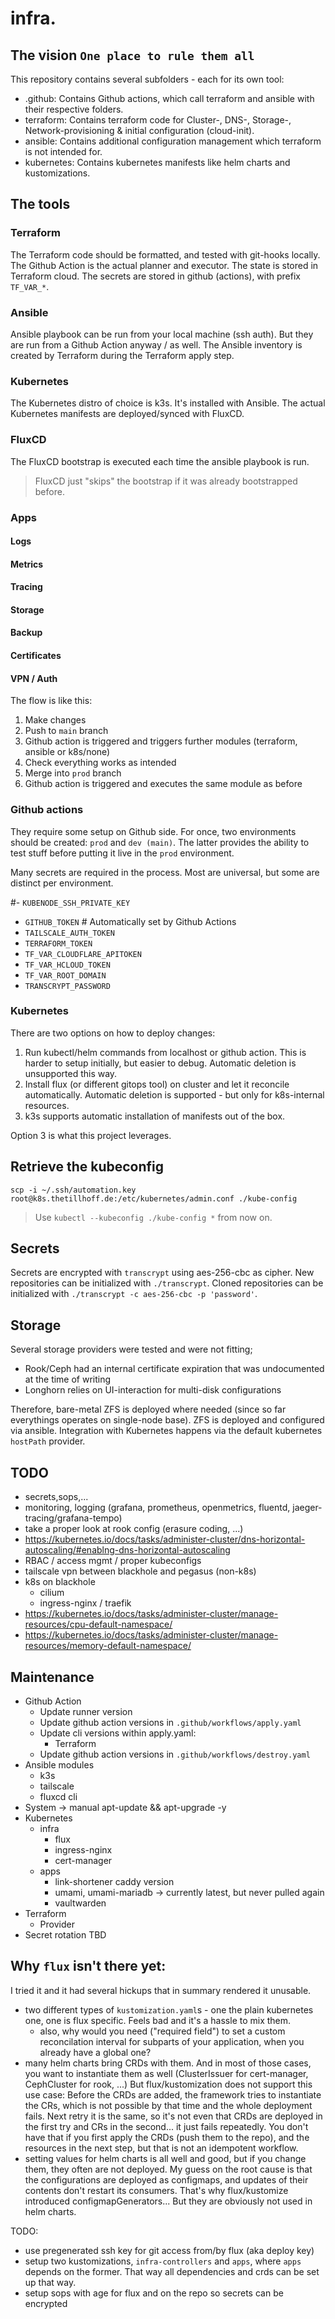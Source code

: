 # infra.

## The vision `One place to rule them all`
This repository contains several subfolders - each for its own tool:
- .github: Contains Github actions, which call terraform and ansible with their respective folders.
- terraform: Contains terraform code for Cluster-, DNS-, Storage-, Network-provisioning & initial configuration (cloud-init).
- ansible: Contains additional configuration management which terraform is not intended for.
- kubernetes: Contains kubernetes manifests like helm charts and kustomizations.

## The tools
### Terraform
The Terraform code should be formatted, and tested with git-hooks locally.
The Github Action is the actual planner and executor.
The state is stored in Terraform cloud.
The secrets are stored in github (actions), with prefix `TF_VAR_*`.

### Ansible
Ansible playbook can be run from your local machine (ssh auth).
But they are run from a Github Action anyway / as well.
The Ansible inventory is created by Terraform during the Terraform apply step.

### Kubernetes
The Kubernetes distro of choice is k3s.
It's installed with Ansible.
The actual Kubernetes manifests are deployed/synced with FluxCD.

### FluxCD
The FluxCD bootstrap is executed each time the ansible playbook is run.
> FluxCD just "skips" the bootstrap if it was already bootstrapped before.

### Apps

#### Logs

#### Metrics

#### Tracing

#### Storage

#### Backup

#### Certificates

#### VPN / Auth




The flow is like this:
1. Make changes
2. Push to `main` branch
3. Github action is triggered and triggers further modules (terraform, ansible or k8s/none)
4. Check everything works as intended
5. Merge into `prod` branch
6. Github action is triggered and executes the same module as before

### Github actions
They require some setup on Github side. For once, two environments should be created: `prod` and `dev (main)`.
The latter provides the ability to test stuff before putting it live in the `prod` environment.

Many secrets are required in the process. Most are universal, but some are distinct per environment.

#- `KUBENODE_SSH_PRIVATE_KEY`
- `GITHUB_TOKEN` # Automatically set by Github Actions
- `TAILSCALE_AUTH_TOKEN`
- `TERRAFORM_TOKEN`
- `TF_VAR_CLOUDFLARE_APITOKEN`
- `TF_VAR_HCLOUD_TOKEN`
- `TF_VAR_ROOT_DOMAIN`
- `TRANSCRYPT_PASSWORD`

### Kubernetes
There are two options on how to deploy changes:
1. Run kubectl/helm commands from localhost or github action.
  This is harder to setup initially, but easier to debug. Automatic deletion is unsupported this way.
2. Install flux (or different gitops tool) on cluster and let it reconcile automatically. Automatic deletion is supported - but only for k8s-internal resources.
3. k3s supports automatic installation of manifests out of the box.

Option 3 is what this project leverages.

## Retrieve the kubeconfig
`scp -i ~/.ssh/automation.key root@k8s.thetillhoff.de:/etc/kubernetes/admin.conf ./kube-config`
> Use `kubectl --kubeconfig ./kube-config *` from now on.

## Secrets
Secrets are encrypted with `transcrypt` using aes-256-cbc as cipher.
New repositories can be initialized with `./transcrypt`.
Cloned repositories can be initialized with `./transcrypt -c aes-256-cbc -p 'password'`.

## Storage
Several storage providers were tested and were not fitting;
- Rook/Ceph had an internal certificate expiration that was undocumented at the time of writing
- Longhorn relies on UI-interaction for multi-disk configurations

Therefore, bare-metal ZFS is deployed where needed (since so far everythings operates on single-node base).
ZFS is deployed and configured via ansible. Integration with Kubernetes happens via the default kubernetes `hostPath` provider.

## TODO
- secrets,sops,...
- monitoring, logging (grafana, prometheus, openmetrics, fluentd, jaeger-tracing/grafana-tempo)
- take a proper look at rook config (erasure coding, ...)
- https://kubernetes.io/docs/tasks/administer-cluster/dns-horizontal-autoscaling/#enablng-dns-horizontal-autoscaling
- RBAC / access mgmt / proper kubeconfigs
- tailscale vpn between blackhole and pegasus (non-k8s)
- k8s on blackhole
  - cilium
  - ingress-nginx / traefik
- https://kubernetes.io/docs/tasks/administer-cluster/manage-resources/cpu-default-namespace/
- https://kubernetes.io/docs/tasks/administer-cluster/manage-resources/memory-default-namespace/

## Maintenance
- Github Action
  - Update runner version
  - Update github action versions in `.github/workflows/apply.yaml`
  - Update cli versions within apply.yaml:
    - Terraform
  - Update github action versions in `.github/workflows/destroy.yaml`
- Ansible modules
  - k3s
  - tailscale
  - fluxcd cli
- System -> manual apt-update && apt-upgrade -y
- Kubernetes
  - infra
    - flux
    - ingress-nginx
    - cert-manager
  - apps
    - link-shortener caddy version
    - umami, umami-mariadb -> currently latest, but never pulled again
    - vaultwarden
- Terraform
  - Provider
- Secret rotation TBD

## Why `flux` isn't there yet:
I tried it and it had several hickups that in summary rendered it unusable.
- two different types of `kustomization.yaml`s - one the plain kubernetes one, one is flux specific. Feels bad and it's a hassle to mix them.
  - also, why would you need ("required field") to set a custom reconcilation interval for subparts of your application, when you already have a global one?
- many helm charts bring CRDs with them. And in most of those cases, you want to instantiate them as well (ClusterIssuer for cert-manager, CephCluster for rook, ...)
  But flux/kustomization does not support this use case: Before the CRDs are added, the framework tries to instantiate the CRs, which is not possible by that time and the whole deployment fails. Next retry it is the same, so it's not even that CRDs are deployed in the first try and CRs in the second... it just fails repeatedly.
  You don't have that if you first apply the CRDs (push them to the repo), and the resources in the next step, but that is not an idempotent workflow.
- setting values for helm charts is all well and good, but if you change them, they often are not deployed. My guess on the root cause is that the configurations are deployed as configmaps, and updates of their contents don't restart its consumers. That's why flux/kustomize introduced configmapGenerators... But they are obviously not used in helm charts.


TODO:
- use pregenerated ssh key for git access from/by flux (aka deploy key)
- setup two kustomizations, `infra-controllers` and `apps`, where `apps` depends on the former. That way all dependencies and crds can be set up that way.
- setup sops with age for flux and on the repo so secrets can be encrypted
